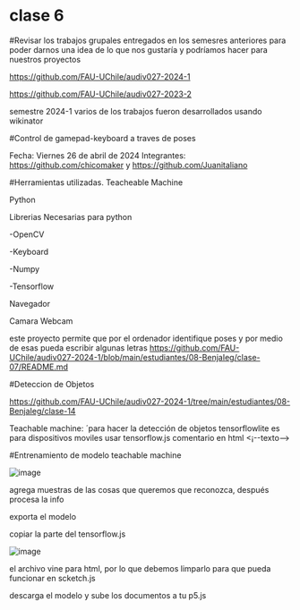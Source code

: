 # clase 6

#Revisar los trabajos grupales entregados en los semesres anteriores para poder darnos una idea de lo que nos gustaría y podríamos hacer para nuestros proyectos

https://github.com/FAU-UChile/audiv027-2024-1

https://github.com/FAU-UChile/audiv027-2023-2

semestre 2024-1
varios de los trabajos fueron desarrollados usando wikinator

#Control de gamepad-keyboard a traves de poses

Fecha: Viernes 26 de abril de 2024 Integrantes: https://github.com/chicomaker y https://github.com/Juanitaliano

#Herramientas utilizadas.
Teacheable Machine

Python

Librerias Necesarias para python

-OpenCV

-Keyboard

-Numpy

-Tensorflow

Navegador

Camara Webcam

este proyecto permite que por el ordenador identifique poses y por medio de esas pueda escribir algunas letras
https://github.com/FAU-UChile/audiv027-2024-1/blob/main/estudiantes/08-BenjaIeg/clase-07/README.md

#Deteccion de Objetos



https://github.com/FAU-UChile/audiv027-2024-1/tree/main/estudiantes/08-BenjaIeg/clase-14


Teachable machine: ´para hacer la detección de objetos 
tensorflowlite es para dispositivos moviles
usar tensorflow.js
comentario en html <¡--texto-->

#Entrenamiento de modelo teachable machine

![image](https://github.com/user-attachments/assets/7ddde2bd-09cd-4a5c-b8df-e620f0480228)

agrega muestras de las cosas que queremos que reconozca, después procesa la info 

exporta el modelo

copiar la parte del tensorflow.js

![image](https://github.com/user-attachments/assets/162e5ea1-6a9f-4d6b-b968-5204b84b5683)

el archivo vine para html, por lo que debemos limparlo para que pueda funcionar en scketch.js

descarga el modelo y sube los documentos a tu p5.js
